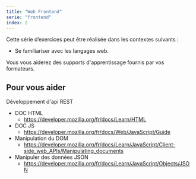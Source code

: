 ```yaml
---
title: "Web Frontend"
serie: "frontend"
index: 2
---
```


Cette série d’exercices peut être réalisée dans les contextes suivants :

- Se familiariser avec les langages web.

Vous vous aiderez des supports d'apprentissage fournis par vos formateurs.

## Pour vous aider

Développement d'api REST 

- DOC HTML 
    - https://developer.mozilla.org/fr/docs/Learn/HTML
- DOC JS
    - https://developer.mozilla.org/fr/docs/Web/JavaScript/Guide
- Manipulation du DOM
    - https://developer.mozilla.org/fr/docs/Learn/JavaScript/Client-side_web_APIs/Manipulating_documents
- Manipuler des données JSON
    - https://developer.mozilla.org/fr/docs/Learn/JavaScript/Objects/JSON
